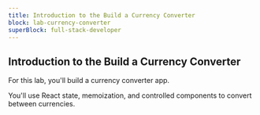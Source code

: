 ```yaml
---
title: Introduction to the Build a Currency Converter
block: lab-currency-converter
superBlock: full-stack-developer
---
```


## Introduction to the Build a Currency Converter

For this lab, you'll build a currency converter app.

You'll use React state, memoization, and controlled components to convert between currencies.
